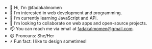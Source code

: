 - 👋 Hi, I’m @fadakalmomen
- 👀 I’m interested in web development and programming.
- 🌱 I’m currently learning JavaScript and API.
- 💞️ I’m looking to collaborate on web apps and open-source projects.
- 📫 You can reach me via email at fadakalmomen@gmail.com.
- 😄 Pronouns: She/Her
- ⚡ Fun fact: I like to design sometimes!
<!---
fadakalmomen/fadakalmomen is a ✨ special ✨ repository because its `README.md` (this file) appears on your GitHub profile.
You can click the Preview link to take a look at your changes.
--->
